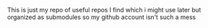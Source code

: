 This is just my repo of useful repos I find which i might use later but organized as submodules so my github account isn't such a mess